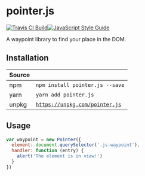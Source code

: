 # pointer.js

[![Travis CI Build](https://travis-ci.org/antgonzales/pointer.js.svg?branch=master)](https://travis-ci.org/antgonzales/pointer.js)[![JavaScript Style Guide](https://img.shields.io/badge/code_style-standard-brightgreen.svg)](https://standardjs.com)

A waypoint library to find your place in the DOM.

## Installation

| Source |                                                                |
|:-------|:---------------------------------------------------------------|
| npm    | `npm install pointer.js --save`                                |
| yarn   | `yarn add pointer.js`                                          |
| unpkg  | [`https://unpkg.com/pointer.js`](https://unpkg.com/pointer.js) |

## Usage

```js
var waypoint = new Pointer({
  element: document.querySelector('.js-waypoint'),
  handler: function (entry) {
    alert('The element is in view!')
  }
})
```

